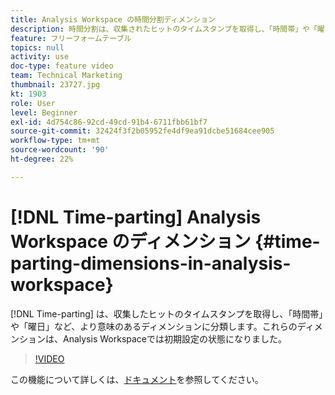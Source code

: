 ```yaml
---
title: Analysis Workspace の時間分割ディメンション
description: 時間分割は、収集されたヒットのタイムスタンプを取得し、「時間帯」や「曜日」など、より意味のあるディメンションに分類します。 これらのディメンションは、Analysis Workspaceでは初期設定の状態になりました。
feature: フリーフォームテーブル
topics: null
activity: use
doc-type: feature video
team: Technical Marketing
thumbnail: 23727.jpg
kt: 1903
role: User
level: Beginner
exl-id: 4d754c86-92cd-49cd-91b4-6711fbb61bf7
source-git-commit: 32424f3f2b05952fe4df9ea91dcbe51684cee905
workflow-type: tm+mt
source-wordcount: '90'
ht-degree: 22%

---
```


# [!DNL Time-parting] Analysis Workspace のディメンション {#time-parting-dimensions-in-analysis-workspace}

[!DNL Time-parting] は、収集したヒットのタイムスタンプを取得し、「時間帯」や「曜日」など、より意味のあるディメンションに分類します。これらのディメンションは、Analysis Workspaceでは初期設定の状態になりました。

>[!VIDEO](https://video.tv.adobe.com/v/23727/?quality=12)

この機能について詳しくは、[ドキュメント](https://marketing.adobe.com/resources/help/en_US/analytics/analysis-workspace/time-parting-dimensions.html)を参照してください。
